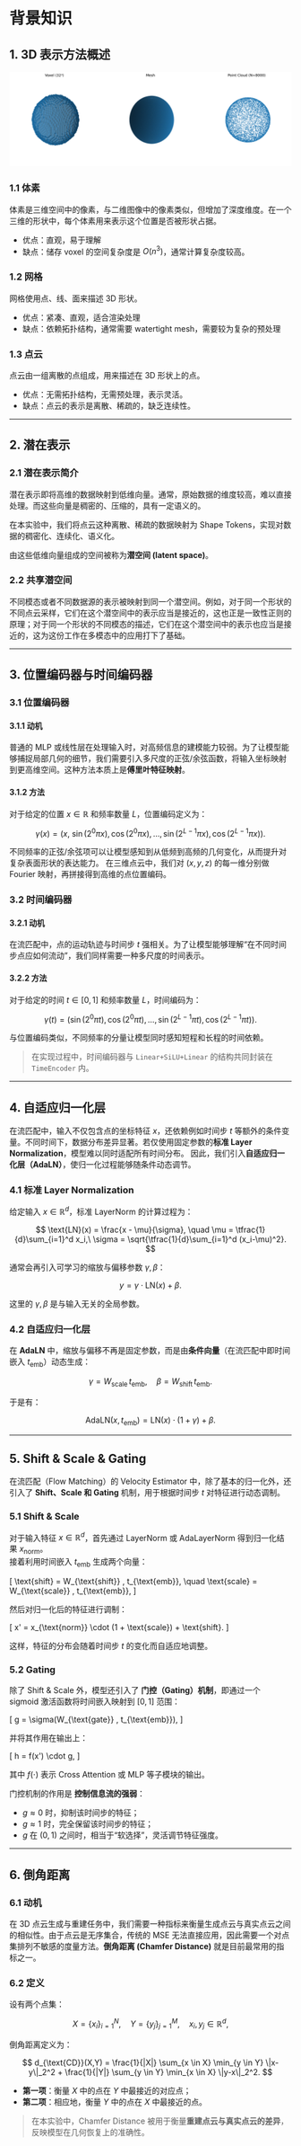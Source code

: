 # 背景知识

## 1. 3D 表示方法概述


![可视化](assets/sphere_vis.png)

### 1.1 体素

体素是三维空间中的像素，与二维图像中的像素类似，但增加了深度维度。在一个三维的形状中，每个体素用来表示这个位置是否被形状占据。

- 优点：直观，易于理解
- 缺点：储存 voxel 的空间复杂度是 $O(n^3)$，通常计算复杂度较高。

### 1.2 网格

网格使用点、线、面来描述 3D 形状。

- 优点：紧凑、直观，适合渲染处理
- 缺点：依赖拓扑结构，通常需要 watertight mesh，需要较为复杂的预处理

### 1.3 点云

点云由一组离散的点组成，用来描述在 3D 形状上的点。

- 优点：无需拓扑结构，无需预处理，表示灵活。
- 缺点：点云的表示是离散、稀疏的，缺乏连续性。

---

## 2. 潜在表示

### 2.1 潜在表示简介

潜在表示即将高维的数据映射到低维向量。通常，原始数据的维度较高，难以直接处理。而这些向量是稠密的、压缩的，具有一定语义的。

在本实验中，我们将点云这种离散、稀疏的数据映射为 Shape Tokens，实现对数据的稠密化、连续化、语义化。

由这些低维向量组成的空间被称为**潜空间 (latent space)**。

### 2.2 共享潜空间

不同模态或者不同数据源的表示被映射到同一个潜空间。例如，对于同一个形状的不同点云采样，它们在这个潜空间中的表示应当是接近的，这也正是一致性正则的原理；对于同一个形状的不同模态的描述，它们在这个潜空间中的表示也应当是接近的，这为这份工作在多模态中的应用打下了基础。

---

## 3. 位置编码器与时间编码器

### 3.1 位置编码器

#### 3.1.1 动机

普通的 MLP 或线性层在处理输入时，对高频信息的建模能力较弱。为了让模型能够捕捉局部几何的细节，我们需要引入多尺度的正弦/余弦函数，将输入坐标映射到更高维空间。这种方法本质上是**傅里叶特征映射**。

#### 3.1.2 方法

对于给定的位置 $x \in \mathbb{R}$ 和频率数量 $L$，位置编码定义为：

$$
\gamma(x) = \big(x,\ \sin(2^0 \pi x), \cos(2^0 \pi x), \ldots, \sin(2^{L-1}\pi x), \cos(2^{L-1}\pi x)\big).
$$

不同频率的正弦/余弦项可以让模型感知到从低频到高频的几何变化，从而提升对复杂表面形状的表达能力。
在三维点云中，我们对 $(x,y,z)$ 的每一维分别做 Fourier 映射，再拼接得到高维的点位置编码。


### 3.2 时间编码器

#### 3.2.1 动机

在流匹配中，点的运动轨迹与时间步 $t$ 强相关。为了让模型能够理解“在不同时间步点应如何流动”，我们同样需要一种多尺度的时间表示。

#### 3.2.2 方法

对于给定的时间 $t \in [0,1]$ 和频率数量 $L$，时间编码为：

$$
\gamma(t) = \big(\sin(2^0 \pi t), \cos(2^0 \pi t), \ldots, \sin(2^{L-1}\pi t), \cos(2^{L-1}\pi t)\big).
$$

与位置编码类似，不同频率的分量让模型同时感知短程和长程的时间依赖。

> 在实现过程中，时间编码器与 `Linear+SiLU+Linear` 的结构共同封装在 `TimeEncoder` 内。

---


## 4. 自适应归一化层

在流匹配中，输入不仅包含点的坐标特征 $x$，还依赖例如时间步 $t$ 等额外的条件变量。不同时间下，数据分布差异显著。若仅使用固定参数的**标准 Layer Normalization**，模型难以同时适配所有时间分布。
因此，我们引入**自适应归一化层（AdaLN）**，使归一化过程能够随条件动态调节。


### 4.1 标准 Layer Normalization

给定输入 $x \in \mathbb{R}^d$，标准 LayerNorm 的计算过程为：

$$
\text{LN}(x) = \frac{x - \mu}{\sigma}, \quad 
\mu = \tfrac{1}{d}\sum_{i=1}^d x_i,\ 
\sigma = \sqrt{\tfrac{1}{d}\sum_{i=1}^d (x_i-\mu)^2}.
$$

通常会再引入可学习的缩放与偏移参数 $\gamma, \beta$：

$$
y = \gamma \cdot \text{LN}(x) + \beta.
$$

这里的 $\gamma,\beta$ 是与输入无关的全局参数。

### 4.2 自适应归一化层

在 **AdaLN** 中，缩放与偏移不再是固定参数，而是由**条件向量**（在流匹配中即时间嵌入 $t_{\text{emb}}$）动态生成：

$$
\gamma = W_{\text{scale}} \, t_{\text{emb}}, \quad 
\beta = W_{\text{shift}} \, t_{\text{emb}}.
$$

于是有：

$$
\text{AdaLN}(x, t_{\text{emb}}) = \text{LN}(x) \cdot (1+\gamma) + \beta.
$$

---

## 5. Shift & Scale & Gating

在流匹配（Flow Matching）的 Velocity Estimator 中，除了基本的归一化外，还引入了 **Shift、Scale 和 Gating** 机制，用于根据时间步 $t$ 对特征进行动态调制。

### 5.1 Shift & Scale

对于输入特征 $x \in \mathbb{R}^d$，首先通过 LayerNorm 或 AdaLayerNorm 得到归一化结果 $x_{\text{norm}}$。  
接着利用时间嵌入 $t_{\text{emb}}$ 生成两个向量：

\[
\text{shift} = W_{\text{shift}} \, t_{\text{emb}}, 
\quad
\text{scale} = W_{\text{scale}} \, t_{\text{emb}},
\]

然后对归一化后的特征进行调制：

\[
x' = x_{\text{norm}} \cdot (1 + \text{scale}) + \text{shift}.
\]

这样，特征的分布会随着时间步 $t$ 的变化而自适应地调整。


### 5.2 Gating

除了 Shift & Scale 外，模型还引入了 **门控（Gating）机制**，即通过一个 sigmoid 激活函数将时间嵌入映射到 $[0,1]$ 范围：

\[
g = \sigma(W_{\text{gate}} \, t_{\text{emb}}),
\]

并将其作用在输出上：

\[
h = f(x') \cdot g,
\]

其中 $f(\cdot)$ 表示 Cross Attention 或 MLP 等子模块的输出。

门控机制的作用是 **控制信息流的强弱**：  

- $g \approx 0$ 时，抑制该时间步的特征；  
- $g \approx 1$ 时，完全保留该时间步的特征；  
- $g$ 在 $(0,1)$ 之间时，相当于“软选择”，灵活调节特征强度。

--- 


## 6. 倒角距离

### 6.1 动机

在 3D 点云生成与重建任务中，我们需要一种指标来衡量生成点云与真实点云之间的相似性。由于点云是无序集合，传统的 MSE 无法直接应用，因此需要一个对点集排列不敏感的度量方法。**倒角距离 (Chamfer Distance)** 就是目前最常用的指标之一。

### 6.2 定义

设有两个点集：

$$
X = \{x_i\}_{i=1}^N, \quad Y = \{y_j\}_{j=1}^M, \quad x_i,y_j \in \mathbb{R}^d,
$$

倒角距离定义为：

$$
d_{\text{CD}}(X,Y) = \frac{1}{|X|} \sum_{x \in X} \min_{y \in Y} \|x-y\|_2^2 + \frac{1}{|Y|} \sum_{y \in Y} \min_{x \in X} \|y-x\|_2^2.
$$

- **第一项**：衡量 $X$ 中的点在 $Y$ 中最接近的对应点；
- **第二项**：相应地，衡量 $Y$ 中的点在 $X$ 中最接近的点。

> 在本实验中，Chamfer Distance 被用于衡量**重建点云与真实点云的差异**，反映模型在几何恢复上的准确性。

